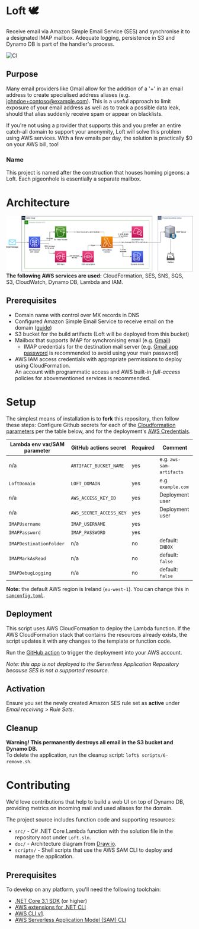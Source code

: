 # Loft 🕊
Receive email via Amazon Simple Email Service (SES) and synchronise it to a designated IMAP mailbox. Adequate logging, persistence in S3 and Dynamo DB is part of the handler's process.

![CI](https://github.com/BAPostma/Loft/workflows/CI/badge.svg?branch=master)

## Purpose
Many email providers like Gmail allow for the addition of a '+' in an email address to create specialised address aliases (e.g. johndoe+contoso@example.com). This is a useful approach to limit exposure of your email address as well as to track a possible data leak, should that alias suddenly receive spam or appear on blacklists.

If you're not using a provider that supports this and you prefer an entire catch-all domain to support your anonymity, Loft will solve this problem using AWS services. With a few emails per day, the solution is practically $0 on your AWS bill, too!

### Name
This project is named after the construction that houses homing pigeons: a Loft. Each pigeonhole is essentially a separate mailbox.

# Architecture
![Architecture](./doc/architecture.png)
**The following AWS services are used:** CloudFormation, SES, SNS, SQS, S3, CloudWatch, Dynamo DB, Lambda and IAM.

## Prerequisites
- Domain name with control over MX records in DNS
- Configured Amazon Simple Email Service to receive email on the domain ([guide](https://docs.aws.amazon.com/ses/latest/DeveloperGuide/receiving-email-setting-up.html))
- S3 bucket for the build artifacts (Loft will be deployed from this bucket)
- Mailbox that supports IMAP for synchronising email (e.g. [Gmail](https://support.google.com/mail/answer/7126229?hl=en-GB))
  - IMAP credentials for the destination mail server (e.g. [Gmail app password](https://support.google.com/mail/answer/185833?hl=en-GB) is recommended to avoid using your main password)
- AWS IAM access credentials with appropriate permissions to deploy using CloudFormation.  
  An account with programmatic access and AWS built-in _full-access_ policies for abovementioned services is recommended.

# Setup
The simplest means of installation is to **fork** this repository, then follow these steps:
Configure Github secrets for each of the [Cloudformation parameters](./template.yaml) per the table below, and for the deployment's [AWS Credentials](https://github.com/aws-actions/configure-aws-credentials#usage).

| Lambda env var/SAM parameter | GitHub actions secret | Required | Comment |
| ---------------------------- | --------------------- | -------- | ------- |
| n/a | `ARTIFACT_BUCKET_NAME` | yes | e.g. `aws-sam-artifacts` |
| `LoftDomain` | `LOFT_DOMAIN` | yes | e.g. `example.com` |
| n/a | `AWS_ACCESS_KEY_ID` | yes | Deployment user |
| n/a | `AWS_SECRET_ACCESS_KEY` | yes | Deployment user |
| `IMAPUsername` | `IMAP_USERNAME` | yes | |
| `IMAPPassword` | `IMAP_PASSWORD` | yes | |
| `IMAPDestinationFolder` | n/a | no | default: `INBOX` |
| `IMAPMarkAsRead` | n/a | no | default: `false` |
| `IMAPDebugLogging` | n/a | no | default: `false` |

**Note:** the default AWS region is Ireland (`eu-west-1`). You can change this in [`samconfig.toml`](./samconfig.toml).

## Deployment
This script uses AWS CloudFormation to deploy the Lambda function. If the AWS CloudFormation stack that contains the resources already exists, the script updates it with any changes to the template or function code.

Run the [GitHub action](./.github/workflows/main.yml) to trigger the deployment into your AWS account.

_Note: this app is not deployed to the Serverless Application Repository because SES is not a supported resource._

## Activation
Ensure you set the newly created Amazon SES rule set as **active** under _Email receiving_ > _Rule Sets_.

## Cleanup
**Warning! This permanently destroys all email in the S3 bucket and Dynamo DB.**  
To delete the application, run the cleanup script: `loft$ scripts/6-remove.sh`.

# Contributing
We'd love contributions that help to build a web UI on top of Dynamo DB, providing metrics on incoming mail and used aliases for the domain.

The project source includes function code and supporting resources:
- `src/` - C# .NET Core Lambda function with the solution file in the repository root under `Loft.sln`.
- `doc/` - Architecture diagram from [Draw.io](https://www.draw.io).
- `scripts/` - Shell scripts that use the AWS SAM CLI to deploy and manage the application.

## Prerequisites
To develop on any platform, you'll need the following toolchain:
- [.NET Core 3.1 SDK](https://dotnet.microsoft.com/download/dotnet-core/3.1) (or higher)
- [AWS extensions for .NET CLI](https://github.com/aws/aws-extensions-for-dotnet-cli)
- [AWS CLI v1](https://docs.aws.amazon.com/cli/latest/userguide/cli-chap-install.html).
- [AWS Serverless Application Model (SAM) CLI](https://docs.aws.amazon.com/serverless-application-model/latest/developerguide/serverless-sam-cli-install.html)